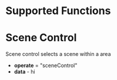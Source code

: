 # Supported Functions
# Scene Control
Scene control selects a scene within a area
- **operate** = "sceneControl"
- **data** - hi
